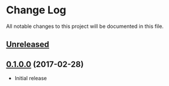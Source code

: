 # Change Log

All notable changes to this project will be documented in this file.

## [Unreleased][]

## [0.1.0.0][] (2017-02-28)

* Initial release

[Unreleased]: https://github.com/IxpertaSolutions/tasty-jenkins-xml/compare/v0.1.0.0...HEAD
[0.1.0.0]: https://github.com/IxpertaSolutions/tasty-jenkins-xml/compare/v0.0.0.0...v0.1.0.0
